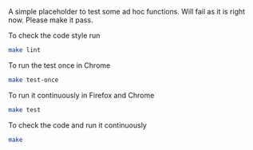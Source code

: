 A simple placeholder to test some ad hoc functions. Will fail as it is right now. Please make it pass.

To check the code style run

```bash
make lint
```

To run the test once in Chrome

```bash
make test-once
```

To run it continuously in Firefox and Chrome

```bash
make test
```

To check the code and run it continuously

```bash
make
```
